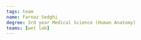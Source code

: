 ```yaml
---
tags: team
name: Farnaz Sedghi
degree: 3rd year Medical Science (Human Anatomy)
teams: [wet lab]
---
```


